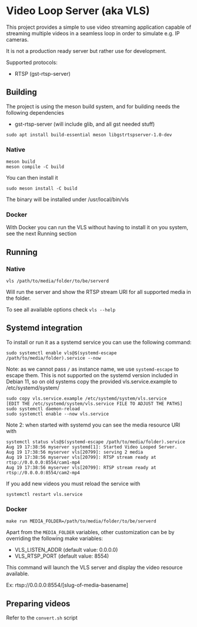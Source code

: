 # Video Loop Server (aka VLS)

This project provides a simple to use video streaming application
capable of streaming multiple videos in a seamless loop in order
to simulate e.g. IP cameras.

It is not a production ready server but rather use for development.

Supported protocols:
* RTSP (gst-rtsp-server)

## Building

The project is using the meson build system, and for building needs the
following dependencies

* gst-rtsp-server (will include glib, and all gst needed stuff)

```
sudo apt install build-essential meson libgstrtspserver-1.0-dev
```

### Native

```
meson build
meson compile -C build
```

You can then install it

```
sudo meson install -C build
```

The binary will be installed under /usr/local/bin/vls

### Docker

With Docker you can run the VLS without having to install it on you system, see
the next Running section

## Running

### Native

```
vls /path/to/media/folder/to/be/serverd
```

Will run the server and show the RTSP stream URI for all supported media in the
folder.

To see all available options check `vls --help`

## Systemd integration

To install or run it as a systemd service you can use the following command:

```
sudo systemctl enable vls@$(systemd-escape /path/to/media/folder).service --now
```

Note: as we cannot pass `/` as instance name, we use `systemd-escape` to escape
them. This is not supported on the systemd version included in Debian 11, so on old
systems copy the provided vls.service.example to /etc/systemd/system/

```
sudo copy vls.service.example /etc/systemd/system/vls.service
[EDIT THE /etc/systemd/system/vls.service FILE TO ADJUST THE PATHS]
sudo systemctl daemon-reload
sudo systemctl enable --now vls.service
```

Note 2: when started with systemd you can see the media resource URI with

```
systemctl status vls@$(systemd-escape /path/to/media/folder).service
Aug 19 17:38:56 myserver systemd[1]: Started Video Looped Server.
Aug 19 17:38:56 myserver vls[20799]: serving 2 media
Aug 19 17:38:56 myserver vls[20799]: RTSP stream ready at rtsp://0.0.0.0:8554/cam1-mp4
Aug 19 17:38:56 myserver vls[20799]: RTSP stream ready at rtsp://0.0.0.0:8554/cam2-mp4
```

If you add new videos you must reload the service with
```
systemctl restart vls.service
```

### Docker

```
make run MEDIA_FOLDER=/path/to/media/folder/to/be/serverd
```

Apart from the `MEDIA_FOLDER` variables, other customization can be by
overriding the following make variables:

* VLS_LISTEN_ADDR (default value: 0.0.0.0)
* VLS_RTSP_PORT (default value: 8554)

This command will launch the VLS server and display the video resource
available.

Ex: rtsp://0.0.0.0:8554/[slug-of-media-basename]

## Preparing videos

Refer to the `convert.sh` script
